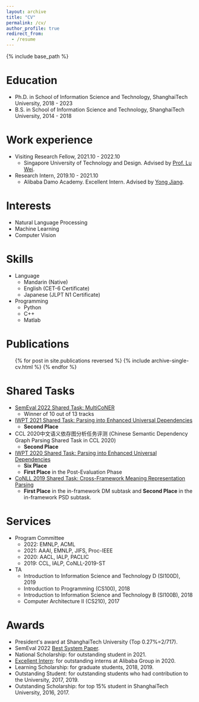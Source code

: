 ```yaml
---
layout: archive
title: "CV"
permalink: /cv/
author_profile: true
redirect_from:
  - /resume
---
```


{% include base_path %}

Education
======
* Ph.D. in School of Information Science and Technology, ShanghaiTech University, 2018 - 2023
* B.S. in School of Information Science and Technology, ShanghaiTech University, 2014 - 2018

Work experience
======
* Visiting Research Fellow, 2021.10 - 2022.10
  * Singapore University of Technology and Design. Advised by [Prof. Lu Wei](https://istd.sutd.edu.sg/people/faculty/lu-wei).
* Research Intern, 2019.10 - 2021.10
  * Alibaba Damo Academy. Excellent Intern. Advised by [Yong Jiang](http://jiangyong.site).

Interests
======
* Natural Language Processing
* Machine Learning
* Computer Vision

Skills
======
* Language
  * Mandarin (Native)
  * English (CET-6 Certificate)
  * Japanese (JLPT N1 Certificate)
* Programming
  * Python
  * C++
  * Matlab

Publications
======
  <ul>{% for post in site.publications reversed %}
    {% include archive-single-cv.html %}
  {% endfor %}</ul>
  
<!-- Talks
======
  <ul>{% for post in site.talks %}
    {% include archive-single-talk-cv.html %}
  {% endfor %}</ul>
  
Teaching
======
  <ul>{% for post in site.teaching %}
    {% include archive-single-cv.html %}
  {% endfor %}</ul> -->
  
Shared Tasks
======
* [SemEval 2022 Shared Task: MultiCoNER](https://wangxinyu0922.github.io/publication/semeval-2022-kb)
  * Winner of 10 out of 13 tracks
* [IWPT 2021 Shared Task: Parsing into Enhanced Universal Dependencies](https://wangxinyu0922.github.io/publication/iwpt-2021-enhanced)
  * **Second Place**
* CCL 2020中文语义依存图分析任务评测 (Chinese Semantic Dependency Graph Parsing Shared Task in CCL 2020)
  * **Second Place**
* [IWPT 2020 Shared Task: Parsing into Enhanced Universal Dependencies](https://wangxinyu0922.github.io/publication/iwpt-2020-enhanced)
  * **Six Place**
  * **First Place** in the Post-Evaluation Phase
* [CoNLL 2019 Shared Task: Cross-Framework Meaning Representation Parsing](https://wangxinyu0922.github.io/publication/conll-2019-shanghaitech)
  * **First Place** in the in-framework DM subtask and **Second Place** in the in-framework PSD subtask.


Services
======
* Program Committee
  * 2022: EMNLP, ACML
  * 2021: AAAI, EMNLP, JIFS, Proc-IEEE
  * 2020: AACL, IALP, PACLIC
  * 2019: CCL, IALP, CoNLL-2019-ST
* TA
  * Introduction to Information Science and Technology D (SI100D), 2019
  * Introduction to Programming (CS100), 2018
  * Introduction to Information Science and Technology B (SI100B), 2018
  * Computer Architecture II (CS210), 2017


Awards
======
* President's award at ShanghaiTech University (Top 0.27%=2/717).
* SemEval 2022 [Best System Paper](https://semeval.github.io/SemEval2022/awards).
* National Scholarship: for outstanding student in 2021.
* [Excellent Intern](https://damo.alibaba.com/events/114): for outstanding interns at Alibaba Group in 2020.
* Learning Scholarship: for graduate students, 2018, 2019.
* Outstanding Student: for outstanding students who had contribution to the University, 2017, 2019.
* Outstanding Scholarship: for top 15% student in ShanghaiTech University, 2016, 2017.
